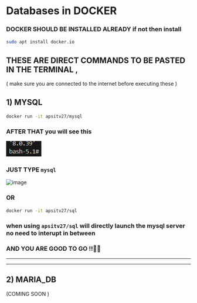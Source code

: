 # Databases in DOCKER 


### DOCKER SHOULD BE INSTALLED ALREADY if not then install 
```bash
sudo apt install docker.io
```

## THESE ARE DIRECT COMMANDS TO BE PASTED IN THE TERMINAL ,

( make sure you are connected to the internet before executing these )

## 1) MYSQL 

```bash
docker run -it apsitv27/mysql
```


### AFTER THAT you will see this 
![alt text](image.png)

### JUST TYPE ```mysql```

![image](https://github.com/user-attachments/assets/2d7e0dcf-192e-4031-b0dd-66c6f1774c92)

### OR
```bash
docker run -it apsitv27/sql
```

### when using ```apsitv27/sql``` will directly launch the mysql server no need to interupt in between
### AND YOU ARE GOOD TO GO !!🫡💯

--------------------------------------

---------------

## 2) MARIA_DB

(COMING SOON )
